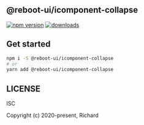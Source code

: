 ## @reboot-ui/icomponent-collapse

[![npm version](https://img.shields.io/npm/v/@reboot-ui/icomponent-collapse.svg)](https://www.npmjs.org/package/@reboot-ui/icomponent-collapse)
[![downloads](https://img.shields.io/npm/dm/@reboot-ui/icomponent-collapse.svg)](https://www.npmjs.org/package/@reboot-ui/icomponent-collapse)



## Get started

```bash
npm i -S @reboot-ui/icomponent-collapse
# or
yarn add @reboot-ui/icomponent-collapse
```

## LICENSE

ISC

Copyright (c) 2020-present, Richard
